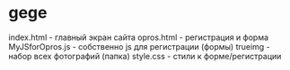 # gege

index.html - главный экран сайта 
opros.html - регистрация и форма
MyJSforOpros.js - собственно js для регистрации (формы)
trueimg - набор всех фотографий (папка)
style.css - стили к форме/регистрации
